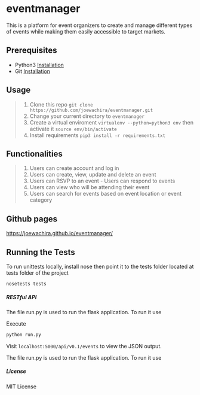 # eventmanager
This is a platform for event organizers to create and manage different types of events while making them easily accessible to target markets.

## Prerequisites
- Python3 [Installation](https://www.python.org/downloads/)
- Git [Installation](https://git-scm.com/downloads)

## Usage
> 1. Clone this repo `git clone https://github.com/joewachira/eventmanager.git`
> 2. Change your current directory to `eventmanager`
> 3. Create a virtual enviroment `virtualenv --python=python3 env` then activate it `source env/bin/activate`
> 4. Install requirements `pip3 install -r requirements.txt`

## Functionalities
> 1. Users can create account and log in
> 2. Users can create, view, update and delete an event
> 3. Users can RSVP to an event - Users can respond to events
> 4. Users can view who will be attending their event
> 5. Users can search for events based on event location or event category

## Github pages
https://joewachira.github.io/eventmanager/

## Running the Tests

 To run unittests locally, install nose then point it to the tests folder located at tests folder of the project

 `nosetests tests`
 

##### RESTful API
The file run.py is used to run the flask application. To run it use

Execute

```bash
python run.py
```

Visit `localhost:5000/api/v0.1/events` to view the JSON output.

The file run.py is used to run the flask application. To run it use

##### License
MIT License